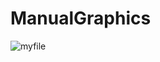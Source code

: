 # ManualGraphics

![myfile](https://github.com/xProioxis/ManualGraphics/blob/master/spinnycube.gif)
